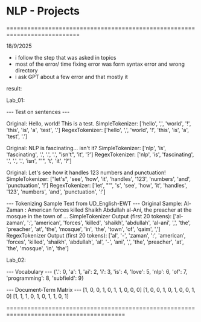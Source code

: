 # NLP - Projects
===========================================================================

18/9/2025
- i follow the step  that was asked in topics
- most of the error/ time fixing error was form syntax error and wrong directory
- i ask GPT about a few error and that mostly it
  
result:

Lab_01:

--- Test on sentences ---

Original: Hello, world! This is a test.
SimpleTokenizer: ['hello', ',', 'world', '!', 'this', 'is', 'a', 'test', '.']
RegexTokenizer:  ['hello', ',', 'world', '!', 'this', 'is', 'a', 'test', '.']

Original: NLP is fascinating... isn't it?
SimpleTokenizer: ['nlp', 'is', 'fascinating', '.', '.', '.', "isn't", 'it', '?']
RegexTokenizer:  ['nlp', 'is', 'fascinating', '.', '.', '.', 'isn', "'", 't', 'it', '?']

Original: Let's see how it handles 123 numbers and punctuation!
SimpleTokenizer: ["let's", 'see', 'how', 'it', 'handles', '123', 'numbers', 'and', 'punctuation', '!']
RegexTokenizer:  ['let', "'", 's', 'see', 'how', 'it', 'handles', '123', 'numbers', 'and', 'punctuation', '!']

--- Tokenizing Sample Text from UD_English-EWT ---
Original Sample: Al-Zaman : American forces killed Shaikh Abdullah al-Ani, the preacher at the
mosque in the town of ...
SimpleTokenizer Output (first 20 tokens): ['al-zaman', ':', 'american', 'forces', 'killed', 'shaikh', 'abdullah', 'al-ani', ',', 'the', 'preacher', 'at', 'the', 'mosque', 'in', 'the', 'town', 'of', 'qaim', ',']
RegexTokenizer Output (first 20 tokens): ['al', '-', 'zaman', ':', 'american', 'forces', 'killed', 'shaikh', 'abdullah', 'al', '-', 'ani', ',', 'the', 'preacher', 'at', 'the', 'mosque', 'in', 'the']



Lab_02:

--- Vocabulary ---
{'.': 0, 'a': 1, 'ai': 2, 'i': 3, 'is': 4, 'love': 5, 'nlp': 6, 'of': 7, 'programming': 8, 'subfield': 9}

--- Document-Term Matrix ---
[1, 0, 0, 1, 0, 1, 1, 0, 0, 0]
[1, 0, 0, 1, 0, 1, 0, 0, 1, 0]
[1, 1, 1, 0, 1, 0, 1, 1, 0, 1]


========================================================================================
